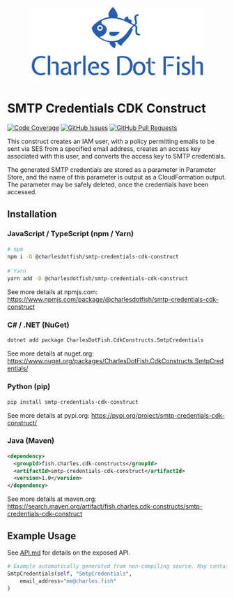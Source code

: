 <p align="center"><a href="https://github.com/charlesdotfish"><img src="https://github.com/charlesdotfish/smtp-credentials-cdk-construct/raw/main/media/logo.png" alt="Charles Dot Fish" width="400"></a></p>

# SMTP Credentials CDK Construct

[![Code Coverage](https://codecov.io/gh/charlesdotfish/smtp-credentials-cdk-construct/branch/main/graph/badge.svg?token=3NXG4QMJRM)](https://codecov.io/gh/charlesdotfish/smtp-credentials-cdk-construct)
[![GitHub Issues](https://img.shields.io/github/issues/charlesdotfish/smtp-credentials-cdk-construct.svg)](https://github.com/charlesdotfish/smtp-credentials-cdk-construct/issues/)
[![GitHub Pull Requests](https://img.shields.io/github/issues-pr/charlesdotfish/smtp-credentials-cdk-construct.svg)](https://github.com/charlesdotfish/smtp-credentials-cdk-construct/pulls/)

This construct creates an IAM user, with a policy permitting emails to be sent via SES from a specified email address, creates an access key associated with this user, and converts the access key to SMTP credentials.

The generated SMTP credentials are stored as a parameter in Parameter Store, and the name of this parameter is output as a CloudFormation output. The parameter may be safely deleted, once the credentials have been accessed.

## Installation

### JavaScript / TypeScript (npm / Yarn)

```bash
# npm
npm i -D @charlesdotfish/smtp-credentials-cdk-construct

# Yarn
yarn add -D @charlesdotfish/smtp-credentials-cdk-construct
```

See more details at npmjs.com: https://www.npmjs.com/package/@charlesdotfish/smtp-credentials-cdk-construct

### C# / .NET (NuGet)

```bash
dotnet add package CharlesDotFish.CdkConstructs.SmtpCredentials
```

See more details at nuget.org: https://www.nuget.org/packages/CharlesDotFish.CdkConstructs.SmtpCredentials/

### Python (pip)

```bash
pip install smtp-credentials-cdk-construct
```

See more details at pypi.org: https://pypi.org/project/smtp-credentials-cdk-construct/

### Java (Maven)

```xml
<dependency>
  <groupId>fish.charles.cdk-constructs</groupId>
  <artifactId>smtp-credentials-cdk-construct</artifactId>
  <version>1.0</version>
</dependency>
```

See more details at maven.org: https://search.maven.org/artifact/fish.charles.cdk-constructs/smtp-credentials-cdk-construct

## Example Usage

See [API.md](https://github.com/charlesdotfish/smtp-credentials-cdk-construct/blob/main/API.md) for details on the exposed API.

```python
# Example automatically generated from non-compiling source. May contain errors.
SmtpCredentials(self, "SmtpCredentials",
    email_address="me@charles.fish"
)
```
